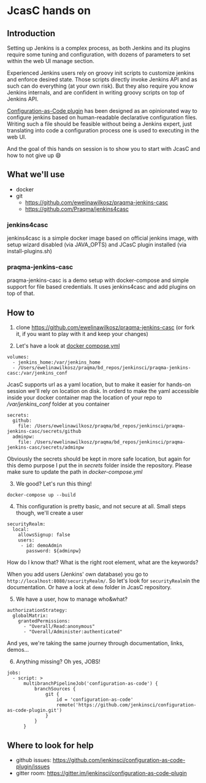 # JcasC hands on

## Introduction

Setting up Jenkins is a complex process, as both Jenkins and its plugins require some tuning and configuration, with dozens of parameters to set within the web UI manage section.

Experienced Jenkins users rely on groovy init scripts to customize jenkins and enforce desired state. Those scripts directly invoke Jenkins API and as such can do everything (at your own risk). But they also require you know Jenkins internals, and are confident in writing groovy scripts on top of Jenkins API.

[Configuration-as-Code plugin](https://github.com/jenkinsci/configuration-as-code-plugin) has been designed as an opinionated way to configure jenkins based on human-readable declarative configuration files. Writing such a file should be feasible without being a Jenkins expert, just translating into code a configuration process one is used to executing in the web UI.

And the goal of this hands on session is to show you to start with JcasC and how to not give up :smile:

## What we'll use

* docker
* git
  * https://github.com/ewelinawilkosz/praqma-jenkins-casc
  * https://github.com/Praqma/jenkins4casc
  
### jenkins4casc 

jenkins4casc is a simple docker image based on official jenkins image, with setup wizard disabled (via JAVA_OPTS) and JCasC plugin installed (via install-plugins.sh)

### praqma-jenkins-casc

praqma-jenkins-casc is a demo setup with docker-compose and simple support for file based credentials. It uses jenkins4casc and add plugins on top of that.

## How to

1. clone https://github.com/ewelinawilkosz/praqma-jenkins-casc (or fork it, if you want to play with it and keep your changes)

2. Let's have a look at [docker compose.yml](https://github.com/ewelinawilkosz/praqma-jenkins-casc/blob/master/docker-compose.yml)

```
volumes:
  - jenkins_home:/var/jenkins_home
  - /Users/ewelinawilkosz/praqma/bd_repos/jenkinsci/praqma-jenkins-casc:/var/jenkins_conf
```

JcasC supports url as a yaml location, but to make it easier for hands-on session we'll rely on location on disk. In orderd to make the yaml accessible inside your docker container map the location of your repo to */var/jenkins_conf* folder at you container

```
secrets:
  github:
    file: /Users/ewelinawilkosz/praqma/bd_repos/jenkinsci/praqma-jenkins-casc/secrets/github
  adminpw:
    file: /Users/ewelinawilkosz/praqma/bd_repos/jenkinsci/praqma-jenkins-casc/secrets/adminpw
```

Obviously the secrets should be kept in more safe location, but again for this demo purpose I put the in *secrets* folder inside the repository. Please make sure to update the path in *docker-compose.yml*

3. We good? Let's run this thing!

```
docker-compose up --build
```

4. This configuration is pretty basic, and not secure at all. Small steps though, we'll create a user

```
securityRealm:
  local:
    allowsSignup: false
    users:
     - id: demoAdmin
       password: ${adminpw}
```

How do I know that? What is the right root element, what are the keywords? 

When you add users (Jenkins' own database) you go to `http://localhost:8080/securityRealm/`. So let's look for `securityRealm`in the documentation. 
Or have a look at `demo` folder in JcasC repository.

5. We have a user, how to manage who&what?

```
authorizationStrategy:
  globalMatrix:
    grantedPermissions:
      - "Overall/Read:anonymous"
      - "Overall/Administer:authenticated"
```

And yes, we're taking the same journey through documentation, links, demos... 

6. Anything missing? Oh yes, JOBS!

```
jobs:
  - script: >
      multibranchPipelineJob('configuration-as-code') {
          branchSources {
              git {
                  id = 'configuration-as-code'
                  remote('https://github.com/jenkinsci/configuration-as-code-plugin.git')
              }
          }
      }
```

## Where to look for help

* github issues: https://github.com/jenkinsci/configuration-as-code-plugin/issues
* gitter room: https://gitter.im/jenkinsci/configuration-as-code-plugin
